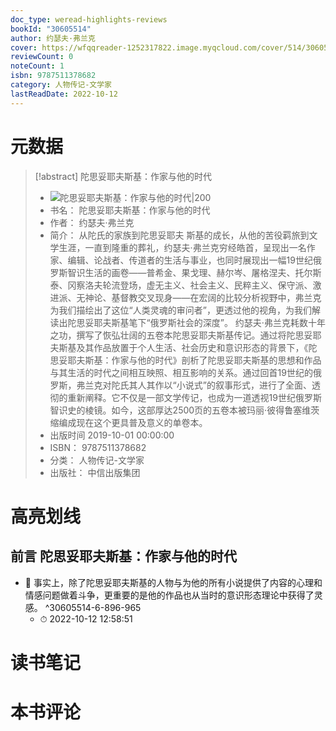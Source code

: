 ```yaml
---
doc_type: weread-highlights-reviews
bookId: "30605514"
author: 约瑟夫·弗兰克
cover: https://wfqqreader-1252317822.image.myqcloud.com/cover/514/30605514/t7_30605514.jpg
reviewCount: 0
noteCount: 1
isbn: 9787511378682
category: 人物传记-文学家
lastReadDate: 2022-10-12
---
```

# 元数据
> [!abstract] 陀思妥耶夫斯基：作家与他的时代
> - ![ 陀思妥耶夫斯基：作家与他的时代|200](https://wfqqreader-1252317822.image.myqcloud.com/cover/514/30605514/t7_30605514.jpg)
> - 书名： 陀思妥耶夫斯基：作家与他的时代
> - 作者： 约瑟夫·弗兰克
> - 简介： 从陀氏的家族到陀思妥耶夫 斯基的成长，从他的苦役羁旅到文学生涯，一直到隆重的葬礼，约瑟夫·弗兰克穷经皓首，呈现出一名作家、编辑、论战者、传道者的生活与事业，也同时展现出一幅19世纪俄罗斯智识生活的画卷——普希金、果戈理、赫尔岑、屠格涅夫、托尔斯泰、冈察洛夫轮流登场，虚无主义、社会主义、民粹主义、保守派、激进派、无神论、基督教交叉现身——在宏阔的比较分析视野中，弗兰克为我们描绘出了这位“人类灵魂的审问者”，更透过他的视角，为我们解读出陀思妥耶夫斯基笔下“俄罗斯社会的深度”。 约瑟夫·弗兰克耗数十年之功，撰写了恢弘壮阔的五卷本陀思妥耶夫斯基传记。通过将陀思妥耶夫斯基及其作品放置于个人生活、社会历史和意识形态的背景下，《陀思妥耶夫斯基：作家与他的时代》剖析了陀思妥耶夫斯基的思想和作品与其生活的时代之间相互映照、相互影响的关系。通过回首19世纪的俄罗斯，弗兰克对陀氏其人其作以“小说式”的叙事形式，进行了全面、透彻的重新阐释。它不仅是一部文学传记，也成为一道透视19世纪俄罗斯智识史的棱镜。如今，这部厚达2500页的五卷本被玛丽·彼得鲁塞维茨缩编成现在这个更具普及意义的单卷本。
> - 出版时间 2019-10-01 00:00:00
> - ISBN： 9787511378682
> - 分类： 人物传记-文学家
> - 出版社： 中信出版集团

# 高亮划线

## 前言 陀思妥耶夫斯基：作家与他的时代


- 📌 事实上，除了陀思妥耶夫斯基的人物与为他的所有小说提供了内容的心理和情感问题做着斗争，更重要的是他的作品也从当时的意识形态理论中获得了灵感。 ^30605514-6-896-965
    - ⏱ 2022-10-12 12:58:51 
# 读书笔记

# 本书评论
